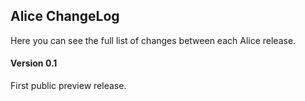 ## Alice ChangeLog

Here you can see the full list of changes between each Alice release.



#### Version 0.1
First public preview release.



